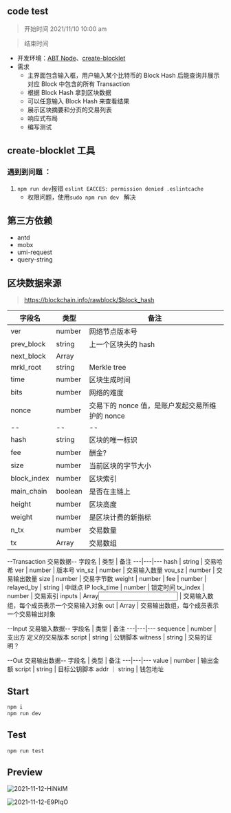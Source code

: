 ## code test

> 开始时间 2021/11/10 10:00 am

> 结束时间 

- 开发环境：[ABT Node](https://docs.arcblock.io/abtnode/en/)、[create-blocklet](https://github.com/blocklet/create-blocklet)
- 需求
  - 主界面包含输入框，用户输入某个比特币的 Block Hash 后能查询并展示对应 Block 中包含的所有 Transaction
  - 根据 Block Hash 拿到区块数据
  - 可以任意输入 Block Hash 来查看结果
  - 展示区块摘要和分页的交易列表
  - 响应式布局
  - 编写测试

## create-blocklet 工具

### 遇到到问题 ：

1. `npm run dev`报错 `eslint EACCES: permission denied .eslintcache`
   - 权限问题，使用`sudo npm run dev ` 解决

## 第三方依赖

- antd
- mobx
- umi-request
- query-string

## 区块数据来源

> https://blockchain.info/rawblock/$block_hash

| 字段名      | 类型               | 备注                                            |
| ----------- | ------------------ | ----------------------------------------------- |
| ver         | number             | 网络节点版本号                                  |
| prev_block  | string             | 上一个区块头的 hash                             |
| next_block  | Array<string>      |
| mrkl_root   | string             | Merkle tree                                     |
| time        | number             | 区块生成时间                                    |
| bits        | number             | 网络的难度                                      |
| nonce       | number             | 交易下的 nonce 值，是账户发起交易所维护的 nonce |
| --          | --                 | --                                              |
| hash        | string             | 区块的唯一标识                                  |
| fee         | number             | 酬金?                                           |
| size        | number             | 当前区块的字节大小                              |
| block_index | number             | 区块索引                                        |
| main_chain  | boolean            | 是否在主链上                                    |
| height      | number             | 区块高度                                        |
| weight      | number             | 是区块计费的新指标                              |
| n_tx        | number             | 交易数量                                        |
| tx          | Array<Transaction> | 交易数组                                        |

--Transaction 交易数据--
字段名 | 类型 | 备注
---|---|---
hash | string | 交易哈希
ver | number | 版本号
vin_sz | number | 交易输入数量
vou_sz | number | 交易输出数量
size | number | 交易字节数
weight | number |
fee | number |
relayed_by | string | 中继点 IP
lock_time | number | 锁定时间
tx_index | number | 交易索引
inputs | Array<Input> | 交易输入数组，每个成员表示一个交易输入对象
out | Array<Out> | 交易输出数组，每个成员表示一个交易输出对象

--Input 交易输入数据--
字段名 | 类型 | 备注
---|---|---
sequence | number | 支出方 定义的交易版本
script | string | 公钥脚本
witness | string | 交易的证明？

--Out 交易输出数据--
字段名 | 类型 | 备注
---|---|---
value | number | 输出金额
script | string | 目标公钥脚本
addr ｜ string | 钱包地址

## Start

```bash
npm i
npm run dev
```

## Test

```bash
npm run test
```
## Preview
![2021-11-12-HiNklM](https://cdn.jsdelivr.net/gh/frmachao/images@blog/uPic/2021-11-12-HiNklM.png)

![2021-11-12-E9PIqO](https://cdn.jsdelivr.net/gh/frmachao/images@blog/uPic/2021-11-12-E9PIqO.png)